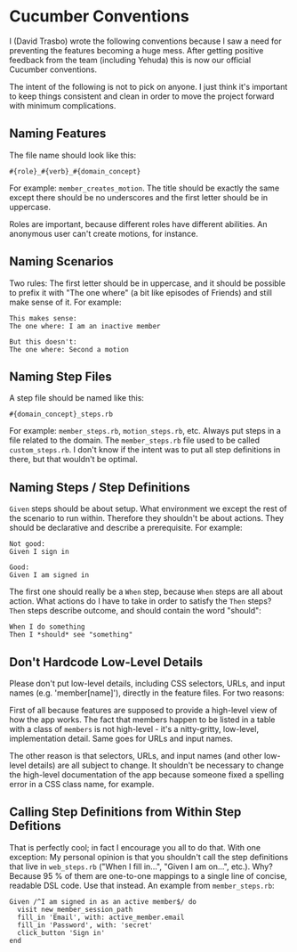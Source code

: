 Cucumber Conventions
====================

I (David Trasbo) wrote the following conventions because I saw a need for
preventing the features becoming a huge mess. After getting positive feedback
from the team (including Yehuda) this is now our official Cucumber conventions.

The intent of the following is not to pick on anyone. I just think it's
important to keep things consistent and clean in order to move the project
forward with minimum complications.

Naming Features
---------------

The file name should look like this:

    #{role}_#{verb}_#{domain_concept}

For example: `member_creates_motion`. The title should be exactly the same
except there should be no underscores and the first letter should be in
uppercase.

Roles are important, because different roles have different abilities. An
anonymous user can't create motions, for instance.

Naming Scenarios
----------------

Two rules: The first letter should be in uppercase, and it should be possible
to prefix it with "The one where" (a bit like episodes of Friends) and still
make sense of it. For example:

    This makes sense:
    The one where: I am an inactive member

    But this doesn't:
    The one where: Second a motion

Naming Step Files
-----------------

A step file should be named like this:

    #{domain_concept}_steps.rb

For example: `member_steps.rb`, `motion_steps.rb`, etc. Always put steps in a
file related to the domain. The `member_steps.rb` file used to be called
`custom_steps.rb`. I don't know if the intent was to put all step definitions
in there, but that wouldn't be optimal.

Naming Steps / Step Definitions
-------------------------------

`Given` steps should be about setup. What environment we except the rest of the
scenario to run within. Therefore they shouldn't be about actions. They should
be declarative and describe a prerequisite. For example:

    Not good:
    Given I sign in
    
    Good:
    Given I am signed in

The first one should really be a `When` step, because `When` steps are all about
action. What actions do I have to take in order to satisfy the `Then` steps?
`Then` steps describe outcome, and should contain the word "should":

    When I do something
    Then I *should* see "something"

Don't Hardcode Low-Level Details
--------------------------------

Please don't put low-level details, including CSS selectors, URLs, and input
names (e.g. 'member[name]'), directly in the feature files. For two reasons:

First of all because features are supposed to provide a high-level view of how
the app works. The fact that members happen to be listed in a table with a class
of `members` is not high-level - it's a nitty-gritty, low-level, implementation
detail. Same goes for URLs and input names.

The other reason is that selectors, URLs, and input names (and other low-level
details) are all subject to change. It shouldn't be necessary to change the
high-level documentation of the app because someone fixed a spelling error in a
CSS class name, for example.

Calling Step Definitions from Within Step Defitions
---------------------------------------------------

That is perfectly cool; in fact I encourage you all to do that. With one
exception: My personal opinion is that you shouldn't call the step definitions
that live in `web_steps.rb` ("When I fill in...", "Given I am on...", etc.).
Why? Because 95 % of them are one-to-one mappings to a single line of concise,
readable DSL code. Use that instead. An example from `member_steps.rb`:

    Given /^I am signed in as an active member$/ do
      visit new_member_session_path
      fill_in 'Email', with: active_member.email
      fill_in 'Password', with: 'secret'
      click_button 'Sign in'
    end
